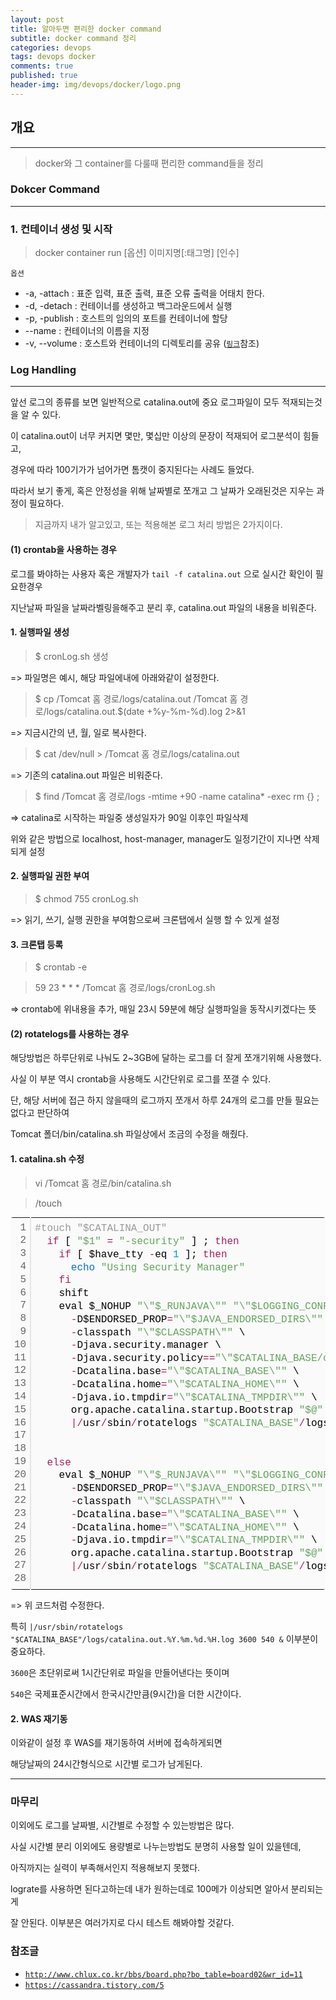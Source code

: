 ```yaml
---
layout: post
title: 알아두면 편리한 docker command
subtitle: docker command 정리
categories: devops
tags: devops docker
comments: true
published: true
header-img: img/devops/docker/logo.png
---
```


## 개요

---
> docker와 그 container를 다룰때 편리한 command들을 정리






### Dokcer Command

---

### 1. 컨테이너 생성 및 시작

> docker container run [옵션] 이미지명[:태그명] [인수]

`옵션`

* -a, -attach : 표준 입력, 표준 출력, 표준 오류 출력을 어태치 한다.
* -d, -detach : 컨테이너를 생성하고 백그라운드에서 실행
* -p, -publish : 호스트의 임의의 포트를 컨테이너에 할당
* --name : 컨테이너의 이름을 지정
* -v, --volume : 호스트와 컨테이너의 디렉토리를 공유 ([`링크`](https://zunoxi.tistory.com/50?category=871486)참조)



### Log Handling

---

앞선 로그의 종류를 보면 일반적으로 catalina.out에 중요 로그파일이 모두 적재되는것을 알 수 있다.

이 catalina.out이 너무 커지면 몇만, 몇십만 이상의 문장이 적재되어 로그분석이 힘들고,

경우에 따라 100기가가 넘어가면 톰캣이 중지된다는 사례도 들었다. 

따라서 보기 좋게, 혹은 안정성을 위해 날짜별로 쪼개고 그 날짜가 오래된것은 지우는 과정이 필요하다.


> 지금까지 내가 알고있고, 또는 적용해본 로그 처리 방법은 2가지이다.



#### (1) crontab을 사용하는 경우

로그를 봐야하는 사용자 혹은 개발자가 `tail -f catalina.out` 으로 실시간 확인이 필요한경우 

지난날짜 파일을 날짜라벨링을해주고 분리 후, catalina.out 파일의 내용을 비워준다. 


#### 1. 실행파일 생성

> $ cronLog.sh 생성

=> 파일명은 예시, 해당 파일에내에 아래와같이 설정한다.


> $ cp /Tomcat 홈 경로/logs/catalina.out /Tomcat 홈 경로/logs/catalina.out.$(date +\%y-\%m-\%d).log 2>&1 

=> 지금시간의 년, 월, 일로 복사한다.


> $ cat /dev/null > /Tomcat 홈 경로/logs/catalina.out

=> 기존의 catalina.out 파일은 비워준다.


> $ find /Tomcat 홈 경로/logs -mtime +90 -name catalina\* -exec rm {} \;

=> catalina로 시작하는 파일중 생성일자가 90일 이후인 파일삭제

위와 같은 방법으로 localhost, host-manager, manager도 일정기간이 지나면 삭제되게 설정

#### 2. 실행파일 권한 부여

> $ chmod 755 cronLog.sh

=> 읽기, 쓰기, 실행 권한을 부여함으로써 크론탭에서 실행 할 수 있게 설정


#### 3. 크론탭 등록

> $ crontab -e

> 59 23 * * * /Tomcat 홈 경로/logs/cronLog.sh

=> crontab에 위내용을 추가, 매일 23시 59분에 해당 실행파일을 동작시키겠다는 뜻





#### (2) rotatelogs를 사용하는 경우

해당방법은 하루단위로 나눠도 2~3GB에 달하는 로그를 더 잘게 쪼개기위해 사용했다.

사실 이 부분 역시 crontab을 사용해도 시간단위로 로그를 쪼갤 수 있다.

단, 해당 서버에 접근 하지 않을때의 로그까지 쪼개서 하루 24개의 로그를 만들 필요는 없다고 판단하여

Tomcat 폴더/bin/catalina.sh 파일상에서 조금의 수정을 해줬다.


#### 1. catalina.sh 수정

> vi /Tomcat 홈 경로/bin/catalina.sh

> /touch

<div class="colorscripter-code" style="color:#010101;font-family:Consolas, 'Liberation Mono', Menlo, Courier, monospace !important; position:relative !important;overflow:auto"><table class="colorscripter-code-table" style="margin:0;padding:0;border:none;background-color:#fafafa;border-radius:4px;" cellspacing="0" cellpadding="0"><tr><td style="padding:6px;border-right:2px solid #e5e5e5"><div style="margin:0;padding:0;word-break:normal;text-align:right;color:#666;font-family:Consolas, 'Liberation Mono', Menlo, Courier, monospace !important;line-height:130%"><div style="line-height:130%">1</div><div style="line-height:130%">2</div><div style="line-height:130%">3</div><div style="line-height:130%">4</div><div style="line-height:130%">5</div><div style="line-height:130%">6</div><div style="line-height:130%">7</div><div style="line-height:130%">8</div><div style="line-height:130%">9</div><div style="line-height:130%">10</div><div style="line-height:130%">11</div><div style="line-height:130%">12</div><div style="line-height:130%">13</div><div style="line-height:130%">14</div><div style="line-height:130%">15</div><div style="line-height:130%">16</div><div style="line-height:130%">17</div><div style="line-height:130%">18</div><div style="line-height:130%">19</div><div style="line-height:130%">20</div><div style="line-height:130%">21</div><div style="line-height:130%">22</div><div style="line-height:130%">23</div><div style="line-height:130%">24</div><div style="line-height:130%">25</div><div style="line-height:130%">26</div><div style="line-height:130%">27</div><div style="line-height:130%">28</div></div></td><td style="padding:6px 0;text-align:left"><div style="margin:0;padding:0;color:#010101;font-family:Consolas, 'Liberation Mono', Menlo, Courier, monospace !important;line-height:130%"><div style="padding:0 6px; white-space:pre; line-height:130%"><span style="color:#999999">#touch&nbsp;"$CATALINA_OUT"</span></div><div style="padding:0 6px; white-space:pre; line-height:130%">&nbsp;&nbsp;<span style="color:#a71d5d">if</span>&nbsp;[&nbsp;<span style="color:#63a35c">"$1"</span>&nbsp;<span style="color:#0086b3"></span><span style="color:#a71d5d">=</span>&nbsp;<span style="color:#63a35c">"-security"</span>&nbsp;]&nbsp;;&nbsp;<span style="color:#a71d5d">then</span></div><div style="padding:0 6px; white-space:pre; line-height:130%">&nbsp;&nbsp;&nbsp;&nbsp;<span style="color:#a71d5d">if</span>&nbsp;[&nbsp;$have_tty&nbsp;<span style="color:#0086b3"></span><span style="color:#a71d5d">-</span>eq&nbsp;<span style="color:#0099cc">1</span>&nbsp;];&nbsp;<span style="color:#a71d5d">then</span></div><div style="padding:0 6px; white-space:pre; line-height:130%">&nbsp;&nbsp;&nbsp;&nbsp;&nbsp;&nbsp;<span style="color:#066de2">echo</span>&nbsp;<span style="color:#63a35c">"Using&nbsp;Security&nbsp;Manager"</span></div><div style="padding:0 6px; white-space:pre; line-height:130%">&nbsp;&nbsp;&nbsp;&nbsp;<span style="color:#a71d5d">fi</span></div><div style="padding:0 6px; white-space:pre; line-height:130%">&nbsp;&nbsp;&nbsp;&nbsp;shift</div><div style="padding:0 6px; white-space:pre; line-height:130%">&nbsp;&nbsp;&nbsp;&nbsp;eval&nbsp;$_NOHUP&nbsp;<span style="color:#63a35c">"\"$_RUNJAVA\""</span>&nbsp;<span style="color:#63a35c">"\"$LOGGING_CONFIG\""</span>&nbsp;$LOGGING_MANAGER&nbsp;$JAVA_OPTS&nbsp;$CATALINA_OPTS&nbsp;\</div><div style="padding:0 6px; white-space:pre; line-height:130%">&nbsp;&nbsp;&nbsp;&nbsp;&nbsp;&nbsp;<span style="color:#0086b3"></span><span style="color:#a71d5d">-</span>D$ENDORSED_PROP<span style="color:#0086b3"></span><span style="color:#a71d5d">=</span><span style="color:#63a35c">"\"$JAVA_ENDORSED_DIRS\""</span>&nbsp;\</div><div style="padding:0 6px; white-space:pre; line-height:130%">&nbsp;&nbsp;&nbsp;&nbsp;&nbsp;&nbsp;<span style="color:#0086b3"></span><span style="color:#a71d5d">-</span>classpath&nbsp;<span style="color:#63a35c">"\"$CLASSPATH\""</span>&nbsp;\</div><div style="padding:0 6px; white-space:pre; line-height:130%">&nbsp;&nbsp;&nbsp;&nbsp;&nbsp;&nbsp;<span style="color:#0086b3"></span><span style="color:#a71d5d">-</span>Djava.security.manager&nbsp;\</div><div style="padding:0 6px; white-space:pre; line-height:130%">&nbsp;&nbsp;&nbsp;&nbsp;&nbsp;&nbsp;<span style="color:#0086b3"></span><span style="color:#a71d5d">-</span>Djava.security.policy<span style="color:#0086b3"></span><span style="color:#a71d5d">=</span><span style="color:#0086b3"></span><span style="color:#a71d5d">=</span><span style="color:#63a35c">"\"$CATALINA_BASE/conf/catalina.policy\""</span>&nbsp;\</div><div style="padding:0 6px; white-space:pre; line-height:130%">&nbsp;&nbsp;&nbsp;&nbsp;&nbsp;&nbsp;<span style="color:#0086b3"></span><span style="color:#a71d5d">-</span>Dcatalina.base<span style="color:#0086b3"></span><span style="color:#a71d5d">=</span><span style="color:#63a35c">"\"$CATALINA_BASE\""</span>&nbsp;\</div><div style="padding:0 6px; white-space:pre; line-height:130%">&nbsp;&nbsp;&nbsp;&nbsp;&nbsp;&nbsp;<span style="color:#0086b3"></span><span style="color:#a71d5d">-</span>Dcatalina.home<span style="color:#0086b3"></span><span style="color:#a71d5d">=</span><span style="color:#63a35c">"\"$CATALINA_HOME\""</span>&nbsp;\</div><div style="padding:0 6px; white-space:pre; line-height:130%">&nbsp;&nbsp;&nbsp;&nbsp;&nbsp;&nbsp;<span style="color:#0086b3"></span><span style="color:#a71d5d">-</span>Djava.io.tmpdir<span style="color:#0086b3"></span><span style="color:#a71d5d">=</span><span style="color:#63a35c">"\"$CATALINA_TMPDIR\""</span>&nbsp;\</div><div style="padding:0 6px; white-space:pre; line-height:130%">&nbsp;&nbsp;&nbsp;&nbsp;&nbsp;&nbsp;org.apache.catalina.startup.Bootstrap&nbsp;<span style="color:#63a35c">"$@"</span>&nbsp;start&nbsp;<span style="color:#0099cc">2</span><span style="color:#a71d5d">&gt;</span><span style="color:#0086b3"></span><span style="color:#a71d5d">&amp;</span><span style="color:#0099cc">1</span>&nbsp;\</div><div style="padding:0 6px; white-space:pre; line-height:130%">&nbsp;&nbsp;&nbsp;&nbsp;&nbsp;&nbsp;<span style="color:#0086b3"></span><span style="color:#a71d5d">|</span><span style="color:#0086b3"></span><span style="color:#a71d5d">/</span>usr<span style="color:#0086b3"></span><span style="color:#a71d5d">/</span>sbin<span style="color:#0086b3"></span><span style="color:#a71d5d">/</span>rotatelogs&nbsp;<span style="color:#63a35c">"$CATALINA_BASE"</span><span style="color:#0086b3"></span><span style="color:#a71d5d">/</span>logs<span style="color:#0086b3"></span><span style="color:#a71d5d">/</span>catalina.out.%Y.%m.%d.%H.log&nbsp;<span style="color:#0099cc">3600</span>&nbsp;<span style="color:#0099cc">540</span>&nbsp;<span style="color:#0086b3"></span><span style="color:#a71d5d">&amp;</span></div><div style="padding:0 6px; white-space:pre; line-height:130%">&nbsp;</div><div style="padding:0 6px; white-space:pre; line-height:130%">&nbsp;</div><div style="padding:0 6px; white-space:pre; line-height:130%">&nbsp;&nbsp;<span style="color:#a71d5d">else</span></div><div style="padding:0 6px; white-space:pre; line-height:130%">&nbsp;&nbsp;&nbsp;&nbsp;eval&nbsp;$_NOHUP&nbsp;<span style="color:#63a35c">"\"$_RUNJAVA\""</span>&nbsp;<span style="color:#63a35c">"\"$LOGGING_CONFIG\""</span>&nbsp;$LOGGING_MANAGER&nbsp;$JAVA_OPTS&nbsp;$CATALINA_OPTS&nbsp;\</div><div style="padding:0 6px; white-space:pre; line-height:130%">&nbsp;&nbsp;&nbsp;&nbsp;&nbsp;&nbsp;<span style="color:#0086b3"></span><span style="color:#a71d5d">-</span>D$ENDORSED_PROP<span style="color:#0086b3"></span><span style="color:#a71d5d">=</span><span style="color:#63a35c">"\"$JAVA_ENDORSED_DIRS\""</span>&nbsp;\</div><div style="padding:0 6px; white-space:pre; line-height:130%">&nbsp;&nbsp;&nbsp;&nbsp;&nbsp;&nbsp;<span style="color:#0086b3"></span><span style="color:#a71d5d">-</span>classpath&nbsp;<span style="color:#63a35c">"\"$CLASSPATH\""</span>&nbsp;\</div><div style="padding:0 6px; white-space:pre; line-height:130%">&nbsp;&nbsp;&nbsp;&nbsp;&nbsp;&nbsp;<span style="color:#0086b3"></span><span style="color:#a71d5d">-</span>Dcatalina.base<span style="color:#0086b3"></span><span style="color:#a71d5d">=</span><span style="color:#63a35c">"\"$CATALINA_BASE\""</span>&nbsp;\</div><div style="padding:0 6px; white-space:pre; line-height:130%">&nbsp;&nbsp;&nbsp;&nbsp;&nbsp;&nbsp;<span style="color:#0086b3"></span><span style="color:#a71d5d">-</span>Dcatalina.home<span style="color:#0086b3"></span><span style="color:#a71d5d">=</span><span style="color:#63a35c">"\"$CATALINA_HOME\""</span>&nbsp;\</div><div style="padding:0 6px; white-space:pre; line-height:130%">&nbsp;&nbsp;&nbsp;&nbsp;&nbsp;&nbsp;<span style="color:#0086b3"></span><span style="color:#a71d5d">-</span>Djava.io.tmpdir<span style="color:#0086b3"></span><span style="color:#a71d5d">=</span><span style="color:#63a35c">"\"$CATALINA_TMPDIR\""</span>&nbsp;\</div><div style="padding:0 6px; white-space:pre; line-height:130%">&nbsp;&nbsp;&nbsp;&nbsp;&nbsp;&nbsp;org.apache.catalina.startup.Bootstrap&nbsp;<span style="color:#63a35c">"$@"</span>&nbsp;start&nbsp;<span style="color:#0099cc">2</span><span style="color:#a71d5d">&gt;</span><span style="color:#0086b3"></span><span style="color:#a71d5d">&amp;</span><span style="color:#0099cc">1</span>&nbsp;\</div><div style="padding:0 6px; white-space:pre; line-height:130%">&nbsp;&nbsp;&nbsp;&nbsp;&nbsp;&nbsp;<span style="color:#0086b3"></span><span style="color:#a71d5d">|</span><span style="color:#0086b3"></span><span style="color:#a71d5d">/</span>usr<span style="color:#0086b3"></span><span style="color:#a71d5d">/</span>sbin<span style="color:#0086b3"></span><span style="color:#a71d5d">/</span>rotatelogs&nbsp;<span style="color:#63a35c">"$CATALINA_BASE"</span><span style="color:#0086b3"></span><span style="color:#a71d5d">/</span>logs<span style="color:#0086b3"></span><span style="color:#a71d5d">/</span>catalina.out.%Y.%m.%d.%H.log&nbsp;<span style="color:#0099cc">3600</span>&nbsp;<span style="color:#0099cc">540</span>&nbsp;<span style="color:#0086b3"></span><span style="color:#a71d5d">&amp;</span></div><div style="padding:0 6px; white-space:pre; line-height:130%">&nbsp;</div></div><div style="text-align:right;margin-top:-13px;margin-right:5px;font-size:9px;font-style:italic"><a href="http://colorscripter.com/info#e" target="_blank" style="color:#e5e5e5text-decoration:none">Colored by Color Scripter</a></div></td><td style="vertical-align:bottom;padding:0 2px 4px 0"><a href="http://colorscripter.com/info#e" target="_blank" style="text-decoration:none;color:white"><span style="font-size:9px;word-break:normal;background-color:#e5e5e5;color:white;border-radius:10px;padding:1px">cs</span></a></td></tr></table></div>

=> 위 코드처럼 수정한다.

특히 `|/usr/sbin/rotatelogs "$CATALINA_BASE"/logs/catalina.out.%Y.%m.%d.%H.log 3600 540 &` 이부분이 중요하다.

`3600`은 초단위로써 1시간단위로 파일을 만들어낸다는 뜻이며

`540`은 국제표준시간에서 한국시간만큼(9시간)을 더한 시간이다.


#### 2. WAS 재기동

이와같이 설정 후 WAS를 재기동하여 서버에 접속하게되면

해당날짜의 24시간형식으로 시간별 로그가 남게된다.



---
### 마무리

이외에도 로그를 날짜별, 시간별로 수정할 수 있는방법은 많다.

사실 시간별 분리 이외에도 용량별로 나누는방법도 분명히 사용할 일이 있을텐데, 

아직까지는 실력이 부족해서인지 적용해보지 못했다.

lograte를 사용하면 된다고하는데 내가 원하는데로 100메가 이상되면 알아서 분리되는게

잘 안된다. 이부분은 여러가지로 다시 테스트 해봐야할 것같다.




### 참조글

- [`http://www.chlux.co.kr/bbs/board.php?bo_table=board02&wr_id=11`](http://www.chlux.co.kr/bbs/board.php?bo_table=board02&wr_id=11)
- [`https://cassandra.tistory.com/5`](https://cassandra.tistory.com/5)